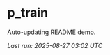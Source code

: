# p_train

Auto-updating README demo.

<!--START_SECTION:status-->
_Last run: 2025-08-27 03:02 UTC_
<!--END_SECTION:status-->




































































































































































